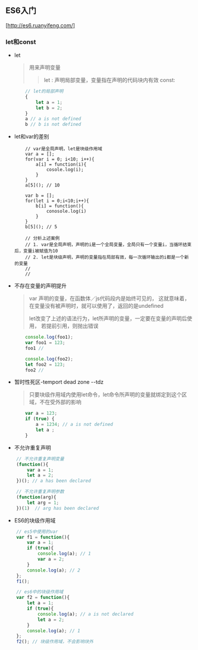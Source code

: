 ## ES6入门
[http://es6.ruanyifeng.com/]
### let和const
+ let
	> 用来声明变量
	>> let : 声明局部变量，变量指在声明的代码块内有效
	>> const: 

	```js
		// let的局部声明
		{
			let a = 1;
			let b = 2;
		}
		a // a is not defined
		b // b is not defined
	```
+ let和var的差别
	```
		// var是全局声明，let是块级作用域
		var a = [];
		for(var i = 0; i<10; i++){
			a[i] = function(i){
				cosole.log(i);
			}
		}
		a[5](); // 10

		var b = [];
		for(let i = 0;i<10;i++){
			b[i] = function(){
				conosole.log(i)
			}
		}
		b[5](); // 5

		// 分析上述案例
		// 1. var是全局声明，声明的i是一个全局变量，全局只有一个变量i，当循环结束后，变量i被赋值为10
		// 2. let是块级声明，声明的变量指在局部有效，每一次循环输出的i都是一个新的变量
		//
		//
	```
+ 不存在变量的声明提升
	> var 声明的变量，在函数体／js代码段内是始终可见的，
	这就意味着，在变量没有被声明时，就可以使用了，返回的是undefined
	> 
	> let改变了上述的语法行为，let所声明的变量，一定要在变量的声明后使用，
	若提前引用，则抛出错误
	```js
		console.log(foo1);
		var foo1 = 123;
		foo1 //

		console.log(foo2);
		let foo2 = 123; 
		foo2 //
	```
+ 暂时性死区-temport dead zone --tdz
	> 只要块级作用域内使用let命令，let命令所声明的变量就绑定到这个区域，不在受外部的影响
	```js
		var a = 123;
		if (true) {
			a = 1234; // a is not defined
			let a ;
		}
	```
+ 不允许重复声明
```js
	// 不允许重复声明变量
	(function(){
		var a = 1;
		let a = 2;
	})(); // a has been declared

	// 不允许重复声明参数
	(function(arg){
		let arg = 1;
	})(1)  // arg has been declared
```

+ ES6的块级作用域
```js
	// es5中使用的var
	var f1 = function(){
		var a = 1;
		if (true){
			console.log(a); // 1
			var a = 2;
		}
		console.log(a); // 2
	};
	f1();

	// es6中的块级作用域
	var f2 = function(){
		let a = 1;
		if (true){
			console.log(a); // a is not declared
			let a = 2;
		}
		console.log(a); // 1
	};
	f2(); // 块级作用域，不会影响块外
```
